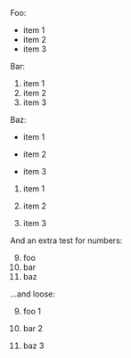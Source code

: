 Foo:

- item 1
- item 2
- item 3

Bar:

1. item 1
2. item 2
3. item 3

Baz:

- item
  1

- item
  2

- item
  3

1. item
   1

2. item
   2

3. item
   3

And an extra test for numbers:

9. foo
10. bar
11. baz

...and loose:

9. foo
   1

10. bar
    2

11. baz
    3
